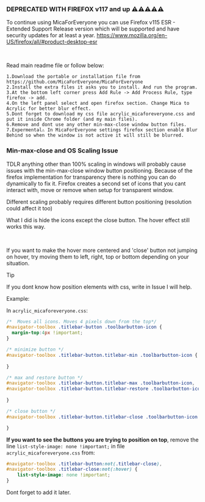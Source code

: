  ### DEPRECATED WITH FIREFOX v117 and up ⚠️⚠️⚠️⚠️⚠️
 To continue using MicaForEveryone you can use Firefox v115 ESR - Extended Support Release 
 version which will be supported and have security updates for at least a year.
 https://www.mozilla.org/en-US/firefox/all/#product-desktop-esr

<br>
 

Read main readme file or follow below:

    1.Download the portable or installation file from https://github.com/MicaForEveryone/MicaForEveryone
    2.Install the extra files it asks you to install. And run the program.
    3.At the bottom left corner press Add Rule -> Add Process Rule, type firefox -> add.
    4.On the left panel select and open firefox section. Change Mica to Acrylic for better blur effect.
    5.Dont forget to download my css file acrylic_micaforeveryone.css and put it inside Chrome folder (and my main files).
    6.Remove and dont use any other min-max-close window button files.
    7.Expermental⚠️ In MicaForEveryone settings firefox section enable Blur Behind so when the window is not active it will still be blurred.

### Min-max-close and OS Scaling Issue
TDLR anything other than 100% scaling in windows will probably cause issues with the min-max-close window button positioning. 
Because of the firefox implementation for transparency there is nothing you can do dynamically to fix it. 
Firefox creates a second set of icons that you cant interact with, move or remove when setup for transparent window.

Different scaling probably requires different button positioning (resolution could affect it too)

What I did is hide the icons except the close button. The hover effect still works this way.

<br>

If you want to make the hover more centered and 'close' button not jumping on hover, try 
moving them to left, right, top or bottom depending on your situation.

> [!TIP]
> If you dont know how position elements with css, write in Issue I will help.

Example: 

In `acrylic_micaforeveryone.css`:
```css
/*  Moves all icons. Moves 4 pixels down from the top*/
#navigator-toolbox .titlebar-button .toolbarbutton-icon {
  margin-top:4px !important; 
}

/* minimize button */
#navigator-toolbox .titlebar-button.titlebar-min .toolbarbutton-icon { 
 
}

/* max and restore button */
#navigator-toolbox .titlebar-button.titlebar-max .toolbarbutton-icon,
#navigator-toolbox .titlebar-button.titlebar-restore .toolbarbutton-icon { 
  
}

/* close button */
#navigator-toolbox .titlebar-button.titlebar-close .toolbarbutton-icon { 

}
```

**If you want to see the buttons you are trying to position on top**,
remove the line `list-style-image: none !important;` in file `acrylic_micaforeveryone.css` from:
```css
#navigator-toolbox .titlebar-button:not(.titlebar-close),
#navigator-toolbox .titlebar-close:not(:hover) {
	list-style-image: none !important;
}
```

Dont forget to add it later. 
